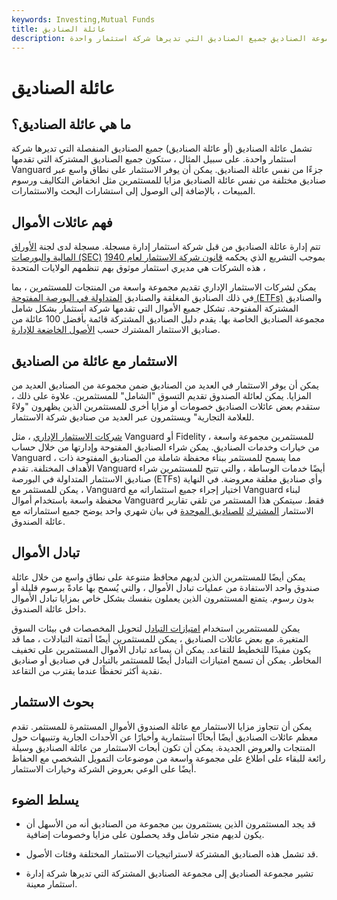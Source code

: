 ```yaml
---
keywords: Investing,Mutual Funds
title: عائلة الصناديق
description: تشمل مجموعة الصناديق جميع الصناديق التي تديرها شركة استثمار واحدة.
---
```


# عائلة الصناديق
## ما هي عائلة الصناديق؟

تشمل عائلة الصناديق (أو عائلة الصناديق) جميع الصناديق المنفصلة التي تديرها شركة استثمار واحدة. على سبيل المثال ، ستكون جميع الصناديق المشتركة التي تقدمها Vanguard جزءًا من نفس عائلة الصناديق. يمكن أن يوفر الاستثمار على نطاق واسع عبر صناديق مختلفة من نفس عائلة الصناديق مزايا للمستثمرين مثل انخفاض التكاليف ورسوم المبيعات ، بالإضافة إلى الوصول إلى استشارات البحث والاستثمارات.

## فهم عائلات الأموال

تتم إدارة عائلة الصناديق من قبل شركة استثمار إدارة مسجلة. مسجلة لدى لجنة [الأوراق المالية والبورصات (SEC)](/sec) بموجب التشريع الذي يحكمه [قانون شركة الاستثمار لعام 1940](/investmentcompanyact) ، هذه الشركات هي مديري استثمار موثوق بهم تنظمهم الولايات المتحدة

يمكن لشركات الاستثمار الإداري تقديم مجموعة واسعة من المنتجات للمستثمرين ، بما في ذلك الصناديق المغلقة والصناديق [المتداولة في البورصة المفتوحة (ETFs)](/etf) والصناديق المشتركة المفتوحة. تشكل جميع الأموال التي تقدمها شركة استثمار بشكل شامل مجموعة الصناديق الخاصة بها. يقدم دليل الصناديق المشتركة قائمة بأفضل 100 عائلة من صناديق الاستثمار المشترك حسب [الأصول الخاضعة للإدارة](/aum).

## الاستثمار مع عائلة من الصناديق

يمكن أن يوفر الاستثمار في العديد من الصناديق ضمن مجموعة من الصناديق العديد من المزايا. يمكن لعائلة الصندوق تقديم التسوق "الشامل" للمستثمرين. علاوة على ذلك ، ستقدم بعض عائلات الصناديق خصومات أو مزايا أخرى للمستثمرين الذين يظهرون "ولاءً للعلامة التجارية" ويستثمرون عبر العديد من صناديق شركة الاستثمار.

[شركات الاستثمار الإداري](/management-investment-company) ، مثل Vanguard أو Fidelity ، للمستثمرين مجموعة واسعة من خيارات وخدمات الصناديق. يمكن شراء الصناديق المفتوحة وإدارتها من خلال حساب Vanguard ، مما يسمح للمستثمر ببناء محفظة شاملة من الصناديق المفتوحة ذات الأهداف المختلفة. تقدم Vanguard أيضًا خدمات الوساطة ، والتي تتيح للمستثمرين شراء صناديق الاستثمار المتداولة في البورصة (ETFs) وأي صناديق مغلقة معروضة. في النهاية ، يمكن للمستثمر مع Vanguard اختيار إجراء جميع استثماراته مع Vanguard لبناء محفظة واسعة باستخدام أموال Vanguard فقط. سيتمكن هذا المستثمر من تلقي تقارير الاستثمار [المشترك](/consolidation) [للصناديق الموحدة](/consolidation) في بيان شهري واحد يوضح جميع استثماراته مع عائلة الصندوق.

## تبادل الأموال

يمكن أيضًا للمستثمرين الذين لديهم محافظ متنوعة على نطاق واسع من خلال عائلة صندوق واحد الاستفادة من عمليات تبادل الأموال ، والتي يُسمح بها عادةً برسوم قليلة أو بدون رسوم. يتمتع المستثمرون الذين يعملون بنفسك بشكل خاص بمزايا تبادل الأموال داخل عائلة الصندوق.

يمكن للمستثمرين استخدام [امتيازات التبادل](/exchangeprivilege) لتحويل المخصصات في بيئات السوق المتغيرة. مع بعض عائلات الصناديق ، يمكن للمستثمرين أيضًا أتمتة التبادلات ، مما قد يكون مفيدًا للتخطيط للتقاعد. يمكن أن يساعد تبادل الأموال المستثمرين على تخفيف المخاطر. يمكن أن تسمح امتيازات التبادل أيضًا للمستثمر بالتبادل في صناديق أو صناديق نقدية أكثر تحفظًا عندما يقترب من التقاعد.

## بحوث الاستثمار

يمكن أن تتجاوز مزايا الاستثمار مع عائلة الصندوق الأموال المستثمرة للمستثمر. تقدم معظم عائلات الصناديق أيضًا أبحاثًا استثمارية وأخبارًا عن الأحداث الجارية وتنبيهات حول المنتجات والعروض الجديدة. يمكن أن تكون أبحاث الاستثمار من عائلة الصناديق وسيلة رائعة للبقاء على اطلاع على مجموعة واسعة من موضوعات التمويل الشخصي مع الحفاظ أيضًا على الوعي بعروض الشركة وخيارات الاستثمار.

## يسلط الضوء

- قد يجد المستثمرون الذين يستثمرون بين مجموعة من الصناديق أنه من الأسهل أن يكون لديهم متجر شامل وقد يحصلون على مزايا وخصومات إضافية.

- قد تشمل هذه الصناديق المشتركة لاستراتيجيات الاستثمار المختلفة وفئات الأصول.

- تشير مجموعة الصناديق إلى مجموعة الصناديق المشتركة التي تديرها شركة إدارة استثمار معينة.

